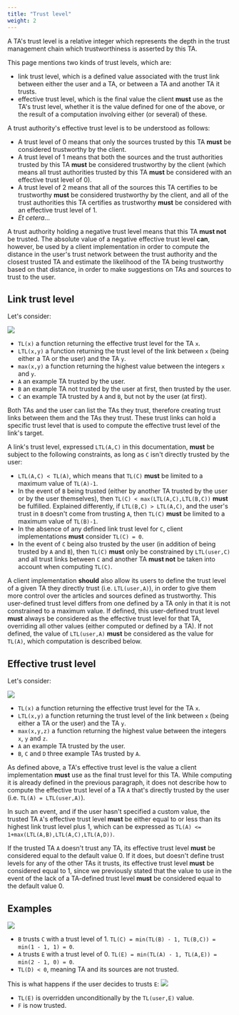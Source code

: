 ```yaml
---
title: "Trust level"
weight: 2
---
```


A TA's trust level is a relative integer which represents the depth in the trust management chain which trustworthiness is asserted by this TA.

This page mentions two kinds of trust levels, which are:

* link trust level, which is a defined value associated with the trust link between either the user and a TA, or between a TA and another TA it trusts.
* effective trust level, which is the final value the client **must** use as the TA's trust level, whether it is the value defined for one of the above, or the result of a computation involving either (or several) of these.

A trust authority's effective trust level is to be understood as follows:

* A trust level of 0 means that only the sources trusted by this TA **must** be considered trustworthy by the client.
* A trust level of 1 means that both the sources and the trust authorities trusted by this TA **must** be considered trustworthy by the client (which means all trust authorities trusted by this TA **must** be considered with an effective trust level of 0).
* A trust level of 2 means that all of the sources this TA certifies to be trustworthy **must** be considered trustworthy by the client, and all of the trust authorities this TA certifies as trustworthy **must** be considered with an effective trust level of 1.
* *Et cetera*...

A trust authority holding a negative trust level means that this TA **must not** be trusted. The absolute value of a negative effective trust level **can**, however, be used by a client implementation in order to compute the distance in the user's trust network between the trust authority and the closest trusted TA and estimate the likelihood of the TA being trustworthy based on that distance, in order to make suggestions on TAs and sources to trust to the user.

## Link trust level

Let's consider:

![](/images/trust-level-ltl.svg)

* `TL(x)` a function returning the effective trust level for the TA `x`.
* `LTL(x,y)` a function returning the trust level of the link between `x` (being either a TA or the user) and the TA `y`.
* `max(x,y)` a function returning the highest value between the integers `x` and `y`.
* `A` an example TA trusted by the user.
* `B` an example TA not trusted by the user at first, then trusted by the user.
* `C` an example TA trusted by `A` and `B`, but not by the user (at first).

Both TAs and the user can list the TAs they trust, therefore creating trust links between them and the TAs they trust. These trust links can hold a specific trust level that is used to compute the effective trust level of the link's target.

A link's trust level, expressed `LTL(A,C)` in this documentation, **must** be subject to the following constraints, as long as `C` isn't directly trusted by the user:

* `LTL(A,C) < TL(A)`, which means that `TL(C)` **must** be limited to a maximum value of `TL(A)-1`.
* In the event of `B` being trusted (either by another TA trusted by the user or by the user themselves), then `TL(C) < max(LTL(A,C),LTL(B,C))` **must** be fulfilled. Explained differently, if `LTL(B,C) > LTL(A,C)`, and the user's trust in `B` doesn't come from trusting `A`, then `TL(C)` **must** be limited to a maximum value of `TL(B)-1`.
* In the absence of any defined link trust level for `C`, client implementations **must** consider `TL(C) = 0`.
* In the event of `C` being also trusted by the user (in addition of being trusted by `A` and `B`), then `TL(C)` **must** only be constrained by `LTL(user,C)` and all trust links between `C` and another TA **must not** be taken into account when computing `TL(C)`.

A client implementation **should** also allow its users to define the trust level of a given TA they directly trust (i.e. `LTL(user,A)`), in order to give them more control over the articles and sources defined as trustworthy. This user-defined trust level differs from one defined by a TA only in that it is not constrained to a maximum value. If defined, this user-defined trust level **must** always be considered as the effective trust level for that TA, overriding all other values (either computed or defined by a TA). If not defined, the value of `LTL(user,A)` **must** be considered as the value for `TL(A)`, which computation is described below.

## Effective trust level

Let's consider:

![](/images/trust-level-etl.svg)

* `TL(x)` a function returning the effective trust level for the TA `x`.
* `LTL(x,y)` a function returning the trust level of the link between `x` (being either a TA or the user) and the TA `y`.
* `max(x,y,z)` a function returning the highest value between the integers `x`, `y` and `z`.
* `A` an example TA trusted by the user.
* `B`, `C` and `D` three example TAs trusted by `A`.

As defined above, a TA's effective trust level is the value a client implementation **must** use as the final trust level for this TA. While computing it is already defined in the previous paragraph, it does not describe how to compute the effective trust level of a TA `A` that's directly trusted by the user (i.e. `TL(A) = LTL(user,A)`).

In such an event, and if the user hasn't specified a custom value, the trusted TA `A`'s effective trust level **must** be either equal to or less than its highest link trust level plus 1, which can be expressed as `TL(A) <= 1+max(LTL(A,B),LTL(A,C),LTL(A,D))`.

If the trusted TA `A` doesn't trust any TA, its effective trust level **must** be considered equal to the default value 0. If it does, but doesn't define trust levels for any of the other TAs it trusts, its effective trust level **must** be considered equal to 1, since we previously stated that the value to use in the event of the lack of a TA-defined trust level **must** be considered equal to the default value 0.

## Examples

![](/images/trust-level-graph.svg?width=100%)

- `B` trusts `C` with a trust level of 1. `TL(C) = min(TL(B) - 1, TL(B,C)) = min(1 - 1, 1) = 0`.
- `A` trusts `E` with a trust level of 0. `TL(E) = min(TL(A) - 1, TL(A,E)) = min(2 - 1, 0) = 0`.
- `TL(D) < 0`, meaning TA and its sources are not trusted.

This is what happens if the user decides to trusts `E`:
![](/images/trust-level-graph-userdef2.svg?width=100%)

- `TL(E)` is overridden unconditionally by the `TL(user,E)` value.
- `F` is now trusted.
